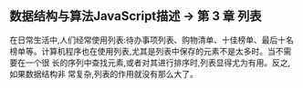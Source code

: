 ## 数据结构与算法JavaScript描述 -> 第 3 章 列表

在日常生活中,人们经常使用列表:待办事项列表、购物清单、十佳榜单、最后十名榜单等。计算机程序也在使用列表,尤其是列表中保存的元素不是太多时。当不需要在一个很 长的序列中查找元素,或者对其进行排序时,列表显得尤为有用。反之,如果数据结构非 常复杂,列表的作用就没有那么大了。

